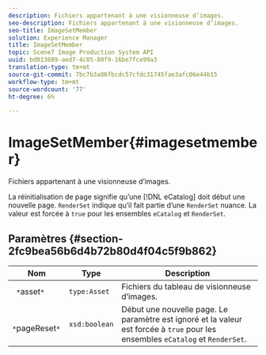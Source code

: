 ```yaml
---
description: Fichiers appartenant à une visionneuse d’images.
seo-description: Fichiers appartenant à une visionneuse d’images.
seo-title: ImageSetMember
solution: Experience Manager
title: ImageSetMember
topic: Scene7 Image Production System API
uuid: bd013609-aed7-4c85-80f9-16be7fce99a3
translation-type: tm+mt
source-git-commit: 7bc7b3a86fbcdc57cfdc31745fae3afc06e44b15
workflow-type: tm+mt
source-wordcount: '77'
ht-degree: 6%

---
```



# ImageSetMember{#imagesetmember}

Fichiers appartenant à une visionneuse d’images.

La réinitialisation de page signifie qu’une [!DNL eCatalog] doit début une nouvelle page. `RenderSet` indique qu’il fait partie d’une  `RenderSet` nuance. La valeur est forcée à `true` pour les ensembles `eCatalog` et `RenderSet`.

## Paramètres {#section-2fc9bea56b6d4b72b80d4f04c5f9b862}

| Nom | Type | Description |
|---|---|---|
| ` *`asset`*` | `type:Asset` | Fichiers du tableau de visionneuse d’images. |
| ` *`pageReset`*` | `xsd:boolean` | Début une nouvelle page. Le paramètre est ignoré et la valeur est forcée à `true` pour les ensembles `eCatalog` et `RenderSet`. |

